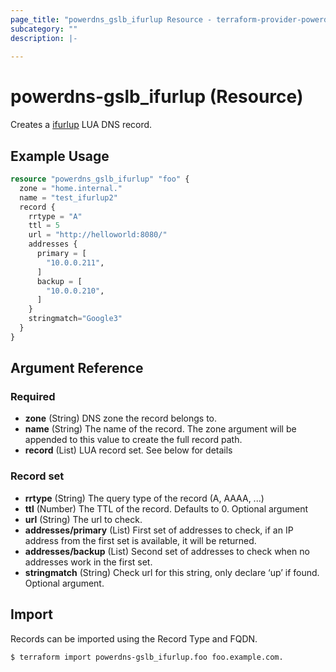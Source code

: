 ```yaml
---
page_title: "powerdns_gslb_ifurlup Resource - terraform-provider-powerdns_gslb"
subcategory: ""
description: |-
  
---
```


# powerdns-gslb_ifurlup (Resource)

Creates a [ifurlup](https://doc.powerdns.com/authoritative/lua-records/functions.html#ifurlup) LUA DNS record. 

## Example Usage

```terraform
resource "powerdns_gslb_ifurlup" "foo" {
  zone = "home.internal."
  name = "test_ifurlup2"
  record {
    rrtype = "A"
    ttl = 5
    url = "http://helloworld:8080/"
    addresses {
      primary = [ 
        "10.0.0.211",
      ]
      backup = [
        "10.0.0.210",
      ]
    }
    stringmatch="Google3"
  }
}
```

## Argument Reference

### Required

- **zone** (String) DNS zone the record belongs to.
- **name** (String)  The name of the record. The zone argument will be appended to this value to create the full record path.
- **record** (List) LUA record set. See below for details

### Record set

- **rrtype** (String) The query type of the record (A, AAAA, ...)
- **ttl** (Number) The TTL of the record. Defaults to 0. Optional argument
- **url** (String) The url to check.
- **addresses/primary** (List) First set of addresses to check, if an IP address from the first set is available, it will be returned. 
- **addresses/backup** (List) Second set of addresses to check when no addresses work in the first set.
- **stringmatch** (String) Check url for this string, only declare ‘up’ if found. Optional argument.


## Import

Records can be imported using the Record Type and FQDN.

```
$ terraform import powerdns-gslb_ifurlup.foo foo.example.com.
```
